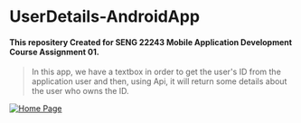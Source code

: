 
# UserDetails-AndroidApp

#### This repositery Created for SENG 22243 Mobile Application Development Course Assignment 01.

> In this app, we have a textbox in order to get the user's ID from the application user and then, using Api, it will return some details about the user who owns the ID.


[![Home Page](https://pichost.net/img/NDtIW "Home Page")](https://pichost.net/img/NDtIW "Home Page")

